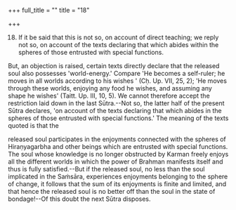 +++
full_title = ""
title = "18"

+++


18. If it be said that this is not so, on account of direct teaching; we reply not so, on account of the texts declaring that which abides within the spheres of those entrusted with special functions.

But, an objection is raised, certain texts directly declare that the released soul also possesses 'world-energy.' Compare 'He becomes a self-ruler; he moves in all worlds according to his wishes ' (Cḥ. Up. VII, 25, 2); 'He moves through these worlds, enjoying any food he wishes, and assuming any shape he wishes' (Taitt. Up. III, 10, 5). We cannot therefore accept the restriction laid down in the last Sūtra.--Not so, the latter half of the present Sūtra declares, 'on account of the texts declaring that which abides in the spheres of those entrusted with special functions.' The meaning of the texts quoted is that the

released soul participates in the enjoyments connected with the spheres of Hiraṇyagarbha and other beings which are entrusted with special functions. The soul whose knowledge is no longer obstructed by Karman freely enjoys all the different worlds in which the power of Brahman manifests itself and thus is fully satisfied.--But if the released soul, no less than the soul implicated in the Saṁsāra, experiences enjoyments belonging to the sphere of change, it follows that the sum of its enjoyments is finite and limited, and that hence the released soul is no better off than the soul in the state of bondage!--Of this doubt the next Sūtra disposes.

